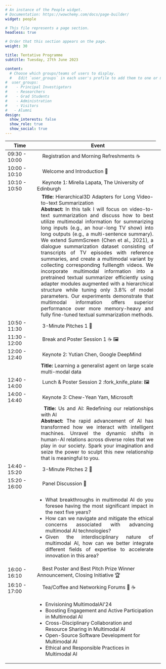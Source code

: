 ```yaml
---
# An instance of the People widget.
# Documentation: https://wowchemy.com/docs/page-builder/
widget: people

# This file represents a page section.
headless: true

# Order that this section appears on the page.
weight: 30

title: Tentative Programme
subtitle: Tuesday, 27th June 2023

content:
  # Choose which groups/teams of users to display.
  #   Edit `user_groups` in each user's profile to add them to one or more of these groups.
#  user_groups:
#    - Principal Investigators
#    - Researchers
#    - Grad Students
#    - Administration
#    - Visitors
#   - Alumni
design:
  show_interests: false
  show_role: true
  show_social: true
---
```


<center>

| Time                                                                                                                                                                                                                                                                                                                                                                                                                                                                                                                                                                                                                                                                                                                                                                                                                                                                                                                                                                                                                                                                  | &nbsp;&nbsp;&nbsp;&nbsp;Event                                                                                                                                                                                                                                          |
|-----------------------------------------------------------------------------------------------------------------------------------------------------------------------------------------------------------------------------------------------------------------------------------------------------------------------------------------------------------------------------------------------------------------------------------------------------------------------------------------------------------------------------------------------------------------------------------------------------------------------------------------------------------------------------------------------------------------------------------------------------------------------------------------------------------------------------------------------------------------------------------------------------------------------------------------------------------------------------------------------------------------------------------------------------------------------|------------------------------------------------------------------------------------------------------------------------------------------------------------------------------------------------------------------------------------------------------------------------|
| 09:30 - 10:00                                                                                                                                                                                                                                                                                                                                                                                                                                                                                                                                                                                                                                                                                                                                                                                                                                                                                                                                                                                                                                                         | &nbsp;&nbsp;&nbsp;&nbsp;Registration and Morning Refreshments :coffee:                                                                                                                                                                                                 |
| 10:00 - 10:10                                                                                                                                                                                                                                                                                                                                                                                                                                                                                                                                                                                                                                                                                                                                                                                                                                                                                                                                                                                                                                                         | &nbsp;&nbsp;&nbsp;&nbsp;Welcome and Introduction :microphone:                                                                                                                                                                                                          |
| 10:10 - 10:50                                                                                                                                                                                                                                                                                                                                                                                                                                                                                                                                                                                                                                                                                                                                                                                                                                                                                                                                                                                                                                                         | &nbsp;&nbsp;&nbsp;&nbsp;Keynote 1: Mirella Lapata, The University of Edinburgh                                                                                                                                                                                         |
| <td style="word-wrap: break-word; max-width:300px; text-align: justify; padding-left: 1.3em; text-indent: -1.3em;">&nbsp;&nbsp;&nbsp;&nbsp;**Title:** Hierarchical3D Adapters for Long Video-to-text Summarization <br/>**Abstract:**   In this talk I will focus on video-to-text summarization and discuss how to best utilize multimodal information for summarizing long inputs (e.g., an hour-long TV show) into long outputs (e.g., a multi-sentence summary). We extend SummScreen (Chen et al., 2021), a dialogue summarization dataset consisting of transcripts of TV episodes with reference summaries, and create a multimodal variant by collecting corresponding fulllength videos. We incorporate multimodal information into a pretrained textual summarizer efficiently using adapter modules augmented with a hierarchical structure while tuning only 3.8% of model parameters. Our experiments demonstrate that multimodal information offers superior performance over more memory-heavy and fully fine-tuned textual summarization methods. </td> |
| 10:50 - 11:30                                                                                                                                                                                                                                                                                                                                                                                                                                                                                                                                                                                                                                                                                                                                                                                                                                                                                                                                                                                                                                                         | &nbsp;&nbsp;&nbsp;&nbsp;3-Minute Pitches 1 :mega:                                                                                                                                                                                                                      |
| 11:30 - 12:00                                                                                                                                                                                                                                                                                                                                                                                                                                                                                                                                                                                                                                                                                                                                                                                                                                                                                                                                                                                                                                                         | &nbsp;&nbsp;&nbsp;&nbsp;Break and Poster Session 1 :coffee: :framed_picture:                                                                                                                                                                                           |
| 12:00 - 12:40                                                                                                                                                                                                                                                                                                                                                                                                                                                                                                                                                                                                                                                                                                                                                                                                                                                                                                                                                                                                                                                         | &nbsp;&nbsp;&nbsp;&nbsp;Keynote 2: Yutian Chen, Google DeepMind                                                                                                                                                                                                        |
| <td style="word-wrap: break-word; max-width:300px; text-align: justify; padding-left: 1.3em; text-indent: -1.3em;"> &nbsp;&nbsp;&nbsp;&nbsp;**Title:** Learning a generalist agent on large scale multi-modal data </td>                                                                                                                                                                                                                                                                                                                                                                                                                                                                                                                                                                                                                                                                                                                                                                                                                                              |
| 12:40 - 14:00                                                                                                                                                                                                                                                                                                                                                                                                                                                                                                                                                                                                                                                                                                                                                                                                                                                                                                                                                                                                                                                         | &nbsp;&nbsp;&nbsp;&nbsp;Lunch & Poster Session 2 :fork_knife_plate: :framed_picture:                                                                                                                                                                                   |
| 14:00 - 14:40                                                                                                                                                                                                                                                                                                                                                                                                                                                                                                                                                                                                                                                                                                                                                                                                                                                                                                                                                                                                                                                         | &nbsp;&nbsp;&nbsp;&nbsp;Keynote 3: Chew-Yean Yam, Microsoft                                                                                                                                                                                                            |
| <td style="word-wrap: break-word; max-width:300px; text-align: justify; padding-left: 1.3em; text-indent: -1.3em;"> &nbsp;&nbsp;&nbsp;&nbsp;**Title:** Us and AI: Redefining our relationships with AI<br/>**Abstract:** The rapid advancement of AI has transformed how we interact with intelligent machines. Unravel the dynamic shifts in human-AI relations across diverse roles that we play in our society. Spark your imagination and seize the power to sculpt this new relationship that is meaningful to you. </td>                                                                                                                                                                                                                                                                                                                                                                                                                                                                                                                                        |
| 14:40 - 15:20                                                                                                                                                                                                                                                                                                                                                                                                                                                                                                                                                                                                                                                                                                                                                                                                                                                                                                                                                                                                                                                         | &nbsp;&nbsp;&nbsp;&nbsp;3-Minute Pitches 2 :mega:                                                                                                                                                                                                                      |
| 15:20 - 16:00                                                                                                                                                                                                                                                                                                                                                                                                                                                                                                                                                                                                                                                                                                                                                                                                                                                                                                                                                                                                                                                         | &nbsp;&nbsp;&nbsp;&nbsp;Panel Discussion :speech_balloon:                                                                                                                                                                                                              |
| <td style="word-wrap: break-word; max-width:300px; text-align: justify;"><ul><li>What breakthroughs in multimodal AI do you foresee having the most significant impact in the next five years?</li><li> How can we navigate and mitigate the ethical concerns associated with advancing multimodal AI technologies?</li><li>Given the interdisciplinary nature of multimodal AI, how can we better integrate different fields  of expertise to accelerate innovation in this area?</li></td>                                                                                                                                                                                                                                                                                                                                                                                                                                                                                                                                                                          |
| 16:00 - 16:10                                                                                                                                                                                                                                                                                                                                                                                                                                                                                                                                                                                                                                                                                                                                                                                                                                                                                                                                                                                                                                                         | &nbsp;&nbsp;&nbsp;&nbsp;Best Poster and Best Pitch Prize Winner Announcement, Closing Initiative :trophy:                                                                                                                                                              |
| 16:10 - 17:00                                                                                                                                                                                                                                                                                                                                                                                                                                                                                                                                                                                                                                                                                                                                                                                                                                                                                                                                                                                                                                                         | &nbsp;&nbsp;&nbsp;&nbsp;Tea/Coffee and Networking Forums :tea: :coffee:                                                                                                                                                                                                |
|                                                                                                                                                                                                                                                                                                                                                                                                                                                                                                                                                                                                                                                                                                                                                                                                                                                                                                                                                                                                                                                                       | <ul><li>Envisioning MultimodalAI'24</li><li>Boosting Engagement and Active Participation in Multimodal AI</li><li>Cross-Disciplinary Collaboration and Resource Sharing in Multimodal AI</li><li>Open-Source Software Development for Multimodal AI</li><li>Ethical and Responsible Practices in Multimodal AI</li></ul> |

</center>
